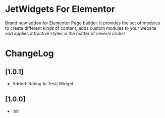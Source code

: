 # JetWidgets For Elementor

Brand new addon for Elementor Page builder. It provides the set of modules to create different kinds of content, adds custom modules to your website and applies attractive styles in the matter of several clicks!

# ChangeLog

## [1.0.1]
* Added: Rating to Testi Widget


## [1.0.0]
* Init
